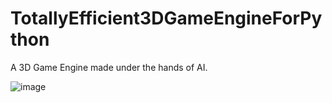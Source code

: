 # TotallyEfficient3DGameEngineForPython
A 3D Game Engine made under the hands of AI.

![image](https://github.com/RazorUbuntu/TotallyEfficient3DGameEngineForPython/assets/108830329/8fb90530-9d33-4d43-b44c-0f99c4016801)

